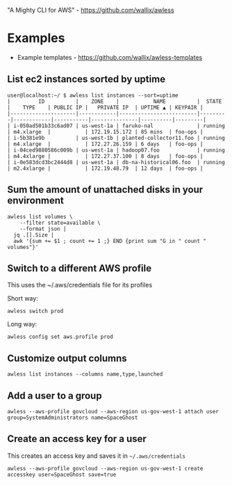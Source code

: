 "A Mighty CLI for AWS" - <https://github.com/wallix/awless>

# Examples

- Example templates - <https://github.com/wallix/awless-templates>

## List ec2 instances sorted by uptime

```
user@localhost:~/ $ awless list instances --sort=uptime
|         ID          |    ZONE    |           NAME          |  STATE  |    TYPE    | PUBLIC IP |   PRIVATE IP  | UPTIME ▲ | KEYPAIR |
|---------------------|------------|-------------------------|---------|------------|-----------|---------------|----------|---------|
| i-050ad501b33c6ad07 | us-west-1a | faruko-nal              | running | m4.xlarge  |           | 172.19.15.172 | 85 mins  | foo-ops |
| i-5b381e9b          | us-west-1b | planted-collector11.foo | running | m4.xlarge  |           | 172.27.26.159 | 6 days   | foo-ops |
| i-04ced9880586c009b | us-west-1a | hadoop07.foo            | running | m4.4xlarge |           | 172.27.37.100 | 8 days   | foo-ops |
| i-0e583dcd3bc2444d8 | us-west-1a | db-na-historical06.foo  | running | m2.4xlarge |           | 172.19.48.79  | 12 days  | foo-ops |
```

## Sum the amount of unattached disks in your environment

```
awless list volumes \
    --filter state=available \
    --format json |
  jq .[].Size |
  awk '{sum += $1 ; count += 1 ;} END {print sum "G in " count " volumes"}'
```

## Switch to a different AWS profile

This uses the ~/.aws/credentials file for its profiles

Short way:

```
awless switch prod
```

Long way:

```
awless config set aws.profile prod
```

## Customize output columns

```
awless list instances --columns name,type,launched
```

## Add a user to a group

```
awless --aws-profile govcloud --aws-region us-gov-west-1 attach user group=SystemAdministrators name=SpaceGhost
```

## Create an access key for a user

This creates an access key and saves it in `~/.aws/credentials`

```
awless --aws-profile govcloud --aws-region us-gov-west-1 create accesskey user=SpaceGhost save=true
```
